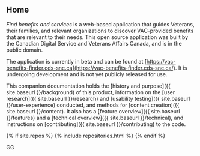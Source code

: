## Home

*Find benefits and services*  is a web-based application that guides Veterans, their families, and relevant organizations to discover VAC-provided benefits that are relevant to their needs. This open source application was built by the Canadian Digital Service and Veterans Affairs Canada, and is in the public domain.


The application is currently in beta and can be found at [https://vac-benefits-finder.cds-snc.ca](https://vac-benefits-finder.cds-snc.ca/). It is undergoing development and is not yet publicly released for use.

This companion documentation holds the [history and purpose]({{ site.baseurl }}/background) of this product, information on the [user research]({{ site.baseurl }}/research) and [usability testing]({{ site.baseurl }}/user-experience) conducted, and methods for [content creation]({{ site.baseurl }}/content). It also has a [feature overview]({{ site.baseurl }}/features) and a [technical overview]({{ site.baseurl }}/technical), and instructions on [contributing]({{ site.baseurl }}/contributing) to the code.

{% if site.repos %}
  {% include repositories.html %}
{% endif %}

GG
